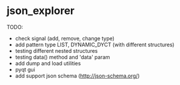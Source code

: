 json_explorer
=============

TODO:
* check signal (add, remove, change type)
* add pattern type LIST, DYNAMIC_DYCT (with different structures)
* testing different nested structures
* testing data() method and 'data' param
* add dump and load utilities
* pyqt gui
* add support json schema (http://json-schema.org/)